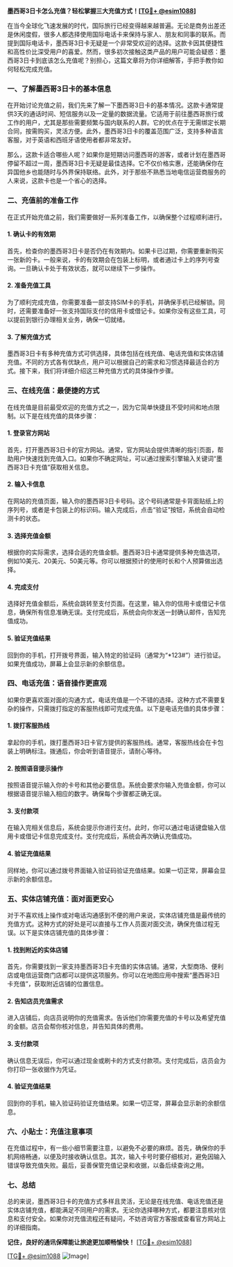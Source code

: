 **墨西哥3日卡怎么充值？轻松掌握三大充值方式！[[TG💪+ @esim1088](https://t.me/s/esim1088)]**

在当今全球化飞速发展的时代，国际旅行已经变得越来越普遍。无论是商务出差还是休闲度假，很多人都选择使用国际电话卡来保持与家人、朋友和同事的联系。而提到国际电话卡，墨西哥3日卡无疑是一个非常受欢迎的选择。这款卡因其便捷性和高性价比深受用户的喜爱。然而，很多初次接触这类产品的用户可能会疑惑：墨西哥3日卡到底该怎么充值呢？别担心，这篇文章将为你详细解答，手把手教你如何轻松完成充值。

### 一、了解墨西哥3日卡的基本信息

在开始讨论充值之前，我们先来了解一下墨西哥3日卡的基本情况。这款卡通常提供3天的通话时间、短信服务以及一定量的数据流量。它适用于前往墨西哥旅行或工作的用户，尤其是那些需要频繁与国内联系的人群。它的优点在于无需绑定长期合同，按需购买，灵活方便。此外，墨西哥3日卡的覆盖范围广泛，支持多种语言客服，对于英语和西班牙语使用者都非常友好。

那么，这款卡适合哪些人呢？如果你是短期访问墨西哥的游客，或者计划在墨西哥停留不超过一周，墨西哥3日卡无疑是最佳选择。它不仅价格实惠，还能确保你在异国他乡也能随时与外界保持联络。此外，对于那些不熟悉当地电信运营商服务的人来说，这款卡也是一个省心的选择。

### 二、充值前的准备工作

在正式开始充值之前，我们需要做好一系列准备工作，以确保整个过程顺利进行。

#### 1. 确认卡的有效期
首先，检查你的墨西哥3日卡是否仍在有效期内。如果卡已过期，你需要重新购买一张新的卡。一般来说，卡的有效期会在包装上标明，或者通过卡上的序列号查询。一旦确认卡处于有效状态，就可以继续下一步操作。

#### 2. 准备充值工具
为了顺利完成充值，你需要准备一部支持SIM卡的手机，并确保手机已经解锁。同时，还需要准备好一张支持国际支付的信用卡或借记卡。如果你没有这些工具，可以提前到银行办理相关业务，确保一切就绪。

#### 3. 了解充值方式
墨西哥3日卡有多种充值方式可供选择，具体包括在线充值、电话充值和实体店铺充值。不同的方式各有优缺点，用户可以根据自己的需求和习惯选择最适合的方式。接下来，我们将详细介绍这三种充值方式的具体操作步骤。

### 三、在线充值：最便捷的方式

在线充值是目前最受欢迎的充值方式之一，因为它简单快捷且不受时间和地点限制。以下是在线充值的具体步骤：

#### 1. 登录官方网站
首先，打开墨西哥3日卡的官方网站。通常，官方网站会提供清晰的指引页面，帮助用户快速找到充值入口。如果你不确定网址，可以通过搜索引擎输入关键词“墨西哥3日卡充值”获取相关信息。

#### 2. 输入卡信息
在网站的充值页面，输入你的墨西哥3日卡号码。这个号码通常是卡背面贴纸上的序列号，或者是卡包装上的标识码。输入完成后，点击“验证”按钮，系统会自动检测卡的状态。

#### 3. 选择充值金额
根据你的实际需求，选择合适的充值金额。墨西哥3日卡通常提供多种充值选项，例如10美元、20美元、50美元等。你可以根据预计的使用时长和个人预算做出选择。

#### 4. 完成支付
选择好充值金额后，系统会跳转至支付页面。在这里，输入你的信用卡或借记卡信息，确保所有信息准确无误。支付完成后，系统会向你发送一封确认邮件，告知充值成功。

#### 5. 验证充值结果
回到你的手机，打开拨号界面，输入特定的验证码（通常为“*123#”）进行验证。如果充值成功，屏幕上会显示新的余额信息。

### 四、电话充值：语音操作更直观

如果你更喜欢面对面的沟通方式，电话充值是一个不错的选择。这种方式不需要复杂的操作，只需拨打指定的客服热线即可完成充值。以下是电话充值的具体步骤：

#### 1. 拨打客服热线
拿起你的手机，拨打墨西哥3日卡官方提供的客服热线。通常，客服热线会在卡包装上明确标注。拨通后，你会听到语音提示，请耐心等待。

#### 2. 按照语音提示操作
按照语音提示输入你的卡号和其他必要信息。系统会要求你输入充值金额，你可以根据语音提示输入相应的数字。确保每个步骤都正确无误。

#### 3. 支付款项
在输入完相关信息后，系统会提示你进行支付。此时，你可以通过电话键盘输入信用卡或借记卡信息完成支付。支付完成后，系统会再次确认充值成功。

#### 4. 验证充值结果
同样地，你可以通过拨号界面输入验证码验证充值结果。如果一切正常，屏幕会显示新的余额信息。

### 五、实体店铺充值：面对面更安心

对于不喜欢线上操作或对电话沟通感到不便的用户来说，实体店铺充值是最传统的充值方式。这种方式的好处是可以直接与工作人员面对面交流，确保充值过程无误。以下是实体店铺充值的具体步骤：

#### 1. 找到附近的实体店铺
首先，你需要找到一家支持墨西哥3日卡充值的实体店铺。通常，大型商场、便利店或电信运营商门店都可以提供这项服务。你可以在地图应用中搜索“墨西哥3日卡充值”，获取附近店铺的位置信息。

#### 2. 告知店员充值需求
进入店铺后，向店员说明你的充值需求。告诉他们你需要充值的卡号以及希望充值的金额。店员会帮你核对信息，并告知具体的费用。

#### 3. 支付款项
确认信息无误后，你可以通过现金或刷卡的方式支付款项。支付完成后，店员会为你打印一张收据作为凭证。

#### 4. 验证充值结果
回到你的手机，输入验证码验证充值结果。如果一切正常，屏幕会显示新的余额信息。

### 六、小贴士：充值注意事项

在充值过程中，有一些小细节需要注意，以避免不必要的麻烦。首先，确保你的手机网络畅通，以便及时接收确认信息。其次，输入卡号时要仔细核对，避免因输入错误导致充值失败。最后，妥善保管充值记录和收据，以备后续查询之用。

### 七、总结

总的来说，墨西哥3日卡的充值方式多样且灵活，无论是在线充值、电话充值还是实体店铺充值，都能满足不同用户的需求。无论你选择哪种方式，都要注意核对信息和支付安全。如果你对充值流程还有疑问，不妨咨询官方客服或查看官方网站上的详细指南。

**记住，良好的通讯保障能让旅途更加顺畅愉快！** [[TG💪+ @esim1088](https://t.me/s/esim1088)] 

[[TG💪+ @esim1088](https://t.me/s/esim1088) ![Image](https://i.postimg.cc/4NQfJmqS/Snipaste-2025-05-13-00-14-12.png)]